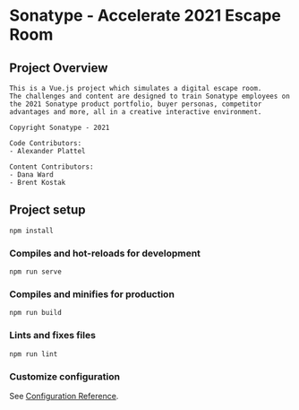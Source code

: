 # Sonatype - Accelerate 2021 Escape Room

## Project Overview
```
This is a Vue.js project which simulates a digital escape room. 
The challenges and content are designed to train Sonatype employees on the 2021 Sonatype product portfolio, buyer personas, competitor advantages and more, all in a creative interactive environment. 

Copyright Sonatype - 2021

Code Contributors:
- Alexander Plattel

Content Contributors:
- Dana Ward
- Brent Kostak
```

## Project setup
```
npm install
```

### Compiles and hot-reloads for development
```
npm run serve
```

### Compiles and minifies for production
```
npm run build
```

### Lints and fixes files
```
npm run lint
```

### Customize configuration
See [Configuration Reference](https://cli.vuejs.org/config/).
